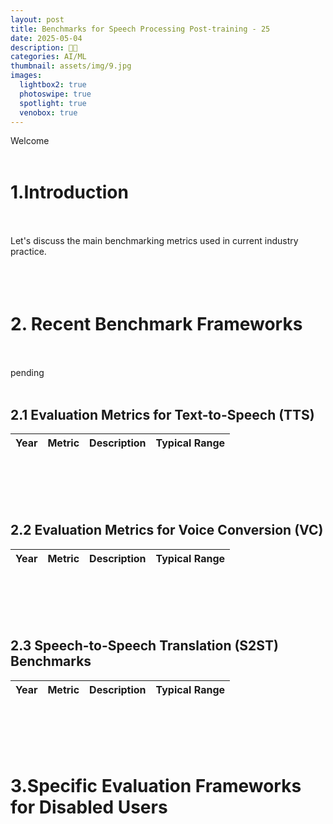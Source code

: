 ```yaml
---
layout: post
title: Benchmarks for Speech Processing Post-training - 25
date: 2025-05-04
description: 🍋‍🟩
categories: AI/ML
thumbnail: assets/img/9.jpg
images:
  lightbox2: true
  photoswipe: true
  spotlight: true
  venobox: true
---
```


Welcome <br><br>


# 1.Introduction<br><br>

Let's discuss the main benchmarking metrics used in current industry practice.<br><br><br><br>



# 2. Recent Benchmark Frameworks<br><br>

pending<br><br>

## 2.1 Evaluation Metrics for Text-to-Speech (TTS)



| Year | Metric | Description | Typical Range |
|------|--------|-------------|---------------|



<br><br><br><br>

## 2.2 Evaluation Metrics for Voice Conversion (VC)

| Year | Metric | Description | Typical Range |
|------|--------|-------------|---------------|


<br><br><br><br>

## 2.3 Speech-to-Speech Translation (S2ST) Benchmarks

| Year | Metric | Description | Typical Range |
|------|--------|-------------|---------------|




<br><br><br><br>


# 3.Specific Evaluation Frameworks for Disabled Users<br><br><br><br>















